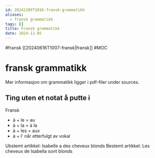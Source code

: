 ```yaml
---
id: 20241105T1016-fransk-grammatikk
aliases:
  - fransk grammatikk
tags: []
title: Fransk grammatikk
date: 2024-11-05
---
```


#fransk [[20240616T1007-fransk|fransk]] #MOC

# fransk grammatikk

Mer informasjon om grammatikk ligger i pdf-filer under sources.

## Ting uten et notat å putte i

Fransk

- à + le = au
- à + la = à la
- à + les = aux
- à + l' når etterfulgt av vokal

Ubstemt artikkel: Isabelle a des cheveux blonds
Bestemt artikkel: Les cheveux de Isabella sont blonds
